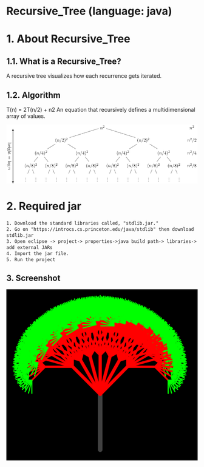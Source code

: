 Recursive_Tree
(language: java)
======================

# 1. About Recursive_Tree
## 1.1. What is a Recursive_Tree?
A recursive tree visualizes how each recurrence gets iterated.

## 1.2. Algorithm
T(n) = 2T(n/2) + n2
An equation that recursively defines a multidimensional array of values.

<img src= "img/2.png"></img>

# 2. Required jar 
```
1. Download the standard libraries called, "stdlib.jar." 
2. Go on "https://introcs.cs.princeton.edu/java/stdlib" then download stdlib.jar
3. Open eclipse -> project-> properties->java build path-> libraries-> add external JARs
4. Import the jar file.
5. Run the project
```

## 3. Screenshot
<img src= "img/1.png"></img>
